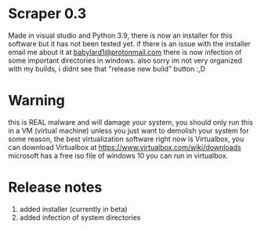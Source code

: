 # Scraper 0.3
 Made in visual studio and Python 3.9, there is
 now an installer for this software but it has not been
 tested yet. if there is an issue with the installer
 email me about it at babylard1@protonmail.com
 there is now infection of some important directories
 in windows. also sorry im not very organized with my builds,
 i didnt see that "release new build" button :,D
 
 # Warning
this is REAL malware and will damage your system, you should only run this in a VM (virtual machine) unless you just want to demolish your system for some reason, the best virtualization software right now is Virtualbox, you can download Virtualbox at https://www.virtualbox.com/wiki/downloads microsoft has a free iso file of windows 10 you can run in virtualbox.
 
 # Release notes
 1. added installer (currently in beta)
 2. added infection of system directories
 
